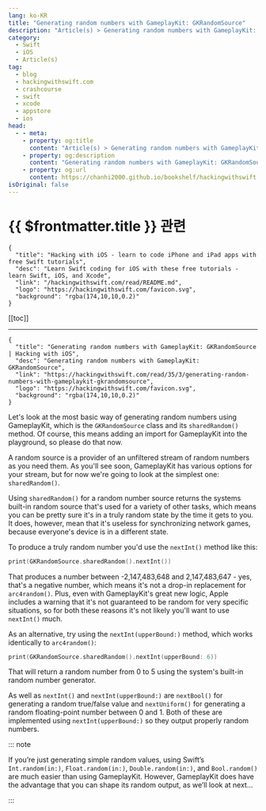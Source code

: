 ```yaml
---
lang: ko-KR
title: "Generating random numbers with GameplayKit: GKRandomSource"
description: "Article(s) > Generating random numbers with GameplayKit: GKRandomSource"
category:
  - Swift
  - iOS
  - Article(s)
tag: 
  - blog
  - hackingwithswift.com
  - crashcourse
  - swift
  - xcode
  - appstore
  - ios  
head:
  - - meta:
    - property: og:title
      content: "Article(s) > Generating random numbers with GameplayKit: GKRandomSource"
    - property: og:description
      content: "Generating random numbers with GameplayKit: GKRandomSource"
    - property: og:url
      content: https://chanhi2000.github.io/bookshelf/hackingwithswift.com/read/35/03-generating-random-numbers-with-gameplaykit-gkrandomsource.html
isOriginal: false
---
```


# {{ $frontmatter.title }} 관련

```component VPCard
{
  "title": "Hacking with iOS - learn to code iPhone and iPad apps with free Swift tutorials",
  "desc": "Learn Swift coding for iOS with these free tutorials - learn Swift, iOS, and Xcode",
  "link": "/hackingwithswift.com/read/README.md",
  "logo": "https://hackingwithswift.com/favicon.svg",
  "background": "rgba(174,10,10,0.2)"
}
```

[[toc]]

---

```component VPCard
{
  "title": "Generating random numbers with GameplayKit: GKRandomSource | Hacking with iOS",
  "desc": "Generating random numbers with GameplayKit: GKRandomSource",
  "link": "https://hackingwithswift.com/read/35/3/generating-random-numbers-with-gameplaykit-gkrandomsource",
  "logo": "https://hackingwithswift.com/favicon.svg",
  "background": "rgba(174,10,10,0.2)"
}
```

Let's look at the most basic way of generating random numbers using GameplayKit, which is the `GKRandomSource` class and its `sharedRandom()` method. Of course, this means adding an import for GameplayKit into the playground, so please do that now.

A random source is a provider of an unfiltered stream of random numbers as you need them. As you'll see soon, GameplayKit has various options for your stream, but for now we're going to look at the simplest one: `sharedRandom()`.

Using `sharedRandom()` for a random number source returns the systems built-in random source that's used for a variety of other tasks, which means you can be pretty sure it's in a truly random state by the time it gets to you. It does, however, mean that it's useless for synchronizing network games, because everyone's device is in a different state.

To produce a truly random number you'd use the `nextInt()` method like this:

```swift
print(GKRandomSource.sharedRandom().nextInt())
```

That produces a number between -2,147,483,648 and 2,147,483,647 - yes, that's a negative number, which means it's not a drop-in replacement for `arc4random()`. Plus, even with GameplayKit's great new logic, Apple includes a warning that it's not guaranteed to be random for very specific situations, so for both these reasons it's not likely you'll want to use `nextInt()` much.

As an alternative, try using the `nextInt(upperBound:)` method, which works identically to `arc4random()`:

```swift
print(GKRandomSource.sharedRandom().nextInt(upperBound: 6))
```

That will return a random number from 0 to 5 using the system's built-in random number generator.

As well as `nextInt()` and `nextInt(upperBound:)` are `nextBool()` for generating a random true/false value and `nextUniform()` for generating a random floating-point number between 0 and 1. Both of these are implemented using `nextInt(upperBound:)` so they output properly random numbers.

::: note

If you’re just generating simple random values, using Swift’s `Int.random(in:)`, `Float.random(in:)`, `Double.random(in:)`, and `Bool.random()` are much easier than using GameplayKit. However, GameplayKit does have the advantage that you can shape its random output, as we’ll look at next…

:::

